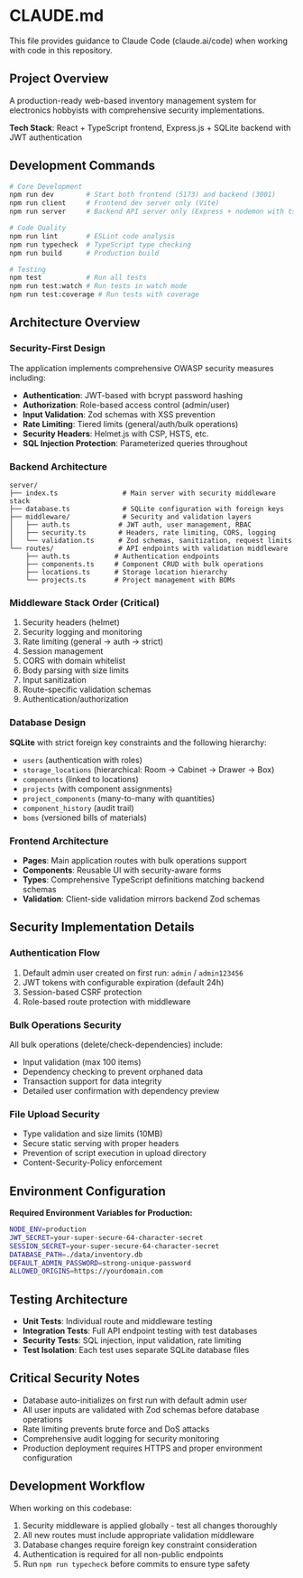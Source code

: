 # CLAUDE.md

This file provides guidance to Claude Code (claude.ai/code) when working with code in this repository.

## Project Overview

A production-ready web-based inventory management system for electronics hobbyists with comprehensive security implementations.

**Tech Stack**: React + TypeScript frontend, Express.js + SQLite backend with JWT authentication

## Development Commands

```bash
# Core Development
npm run dev        # Start both frontend (5173) and backend (3001)  
npm run client     # Frontend dev server only (Vite)
npm run server     # Backend API server only (Express + nodemon with ts-node)

# Code Quality
npm run lint       # ESLint code analysis
npm run typecheck  # TypeScript type checking
npm run build      # Production build

# Testing
npm test           # Run all tests
npm run test:watch # Run tests in watch mode  
npm run test:coverage # Run tests with coverage
```

## Architecture Overview

### Security-First Design
The application implements comprehensive OWASP security measures including:
- **Authentication**: JWT-based with bcrypt password hashing
- **Authorization**: Role-based access control (admin/user)
- **Input Validation**: Zod schemas with XSS prevention
- **Rate Limiting**: Tiered limits (general/auth/bulk operations)
- **Security Headers**: Helmet.js with CSP, HSTS, etc.
- **SQL Injection Protection**: Parameterized queries throughout

### Backend Architecture
```
server/
├── index.ts                # Main server with security middleware stack
├── database.ts             # SQLite configuration with foreign keys
├── middleware/             # Security and validation layers
│   ├── auth.ts            # JWT auth, user management, RBAC
│   ├── security.ts        # Headers, rate limiting, CORS, logging
│   └── validation.ts      # Zod schemas, sanitization, request limits
└── routes/                # API endpoints with validation middleware
    ├── auth.ts           # Authentication endpoints
    ├── components.ts     # Component CRUD with bulk operations
    ├── locations.ts      # Storage location hierarchy
    └── projects.ts       # Project management with BOMs
```

### Middleware Stack Order (Critical)
1. Security headers (helmet)
2. Security logging and monitoring
3. Rate limiting (general → auth → strict)
4. Session management
5. CORS with domain whitelist
6. Body parsing with size limits
7. Input sanitization
8. Route-specific validation schemas
9. Authentication/authorization

### Database Design
**SQLite** with strict foreign key constraints and the following hierarchy:
- `users` (authentication with roles)
- `storage_locations` (hierarchical: Room → Cabinet → Drawer → Box)
- `components` (linked to locations)
- `projects` (with component assignments)
- `project_components` (many-to-many with quantities)
- `component_history` (audit trail)
- `boms` (versioned bills of materials)

### Frontend Architecture
- **Pages**: Main application routes with bulk operations support
- **Components**: Reusable UI with security-aware forms
- **Types**: Comprehensive TypeScript definitions matching backend schemas
- **Validation**: Client-side validation mirrors backend Zod schemas

## Security Implementation Details

### Authentication Flow
1. Default admin user created on first run: `admin` / `admin123456`
2. JWT tokens with configurable expiration (default 24h)
3. Session-based CSRF protection
4. Role-based route protection with middleware

### Bulk Operations Security
All bulk operations (delete/check-dependencies) include:
- Input validation (max 100 items)
- Dependency checking to prevent orphaned data
- Transaction support for data integrity
- Detailed user confirmation with dependency preview

### File Upload Security
- Type validation and size limits (10MB)
- Secure static serving with proper headers
- Prevention of script execution in upload directory
- Content-Security-Policy enforcement

## Environment Configuration

**Required Environment Variables for Production:**
```bash
NODE_ENV=production
JWT_SECRET=your-super-secure-64-character-secret
SESSION_SECRET=your-super-secure-64-character-secret
DATABASE_PATH=./data/inventory.db
DEFAULT_ADMIN_PASSWORD=strong-unique-password
ALLOWED_ORIGINS=https://yourdomain.com
```

## Testing Architecture

- **Unit Tests**: Individual route and middleware testing
- **Integration Tests**: Full API endpoint testing with test databases
- **Security Tests**: SQL injection, input validation, rate limiting
- **Test Isolation**: Each test uses separate SQLite database files

## Critical Security Notes

- Database auto-initializes on first run with default admin user
- All user inputs are validated with Zod schemas before database operations
- Rate limiting prevents brute force and DoS attacks
- Comprehensive audit logging for security monitoring
- Production deployment requires HTTPS and proper environment configuration

## Development Workflow

When working on this codebase:
1. Security middleware is applied globally - test all changes thoroughly
2. All new routes must include appropriate validation middleware
3. Database changes require foreign key constraint consideration
4. Authentication is required for all non-public endpoints
5. Run `npm run typecheck` before commits to ensure type safety
